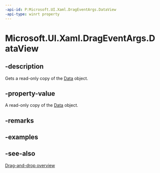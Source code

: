 ```yaml
---
-api-id: P:Microsoft.UI.Xaml.DragEventArgs.DataView
-api-type: winrt property
---
```


<!-- Property syntax
public Windows.ApplicationModel.DataTransfer.DataPackageView DataView { get; }
-->

# Microsoft.UI.Xaml.DragEventArgs.DataView

## -description
Gets a read-only copy of the [Data](drageventargs_data.md) object.

## -property-value
A read-only copy of the [Data](drageventargs_data.md) object.

## -remarks

## -examples

## -see-also

[Drag-and-drop overview](/windows/uwp/design/input/drag-and-drop)
